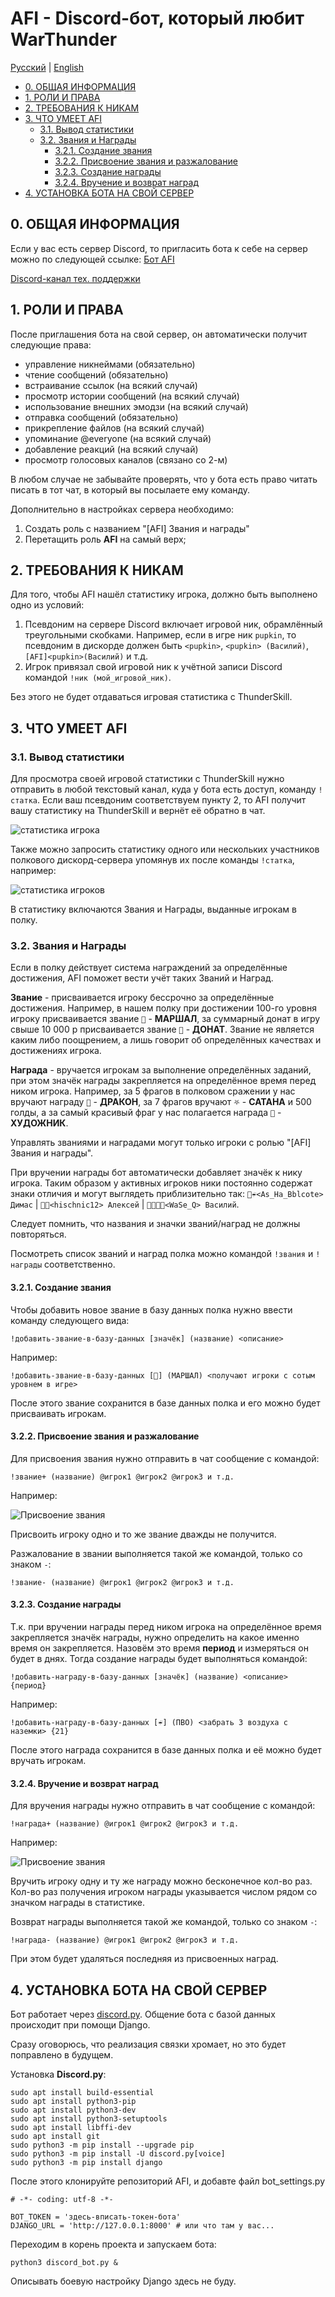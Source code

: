 # AFI - Discord-бот, который любит WarThunder

[Русский](README.md) |
[English](README_en.md)

- [0. ОБЩАЯ ИНФОРМАЦИЯ](#0-ОБЩАЯ-ИНФОРМАЦИЯ)
- [1. РОЛИ И ПРАВА](#1-РОЛИ-И-ПРАВА)
- [2. ТРЕБОВАНИЯ К НИКАМ](#2-ТРЕБОВАНИЯ-К-НИКАМ)
- [3. ЧТО УМЕЕТ AFI](#3-ЧТО-УМЕЕТ-afi)
    - [3.1. Вывод статистики](#31-Вывод-статистики)
    - [3.2. Звания и Награды](#32-Звания-и-Награды)
        - [3.2.1. Создание звания](#321-Создание-звания)
        - [3.2.2. Присвоение звания и разжалование](#322-Присвоение-звания-и-разжалование)
        - [3.2.3. Создание награды](#323-Создание-награды)
        - [3.2.4. Вручение и возврат наград](#324-Вручение-и-возврат-наград)
- [4. УСТАНОВКА БОТА НА СВОЙ СЕРВЕР](#4-УСТАНОВКА-БОТА-НА-СВОЙ-СЕРВЕР)

## 0. ОБЩАЯ ИНФОРМАЦИЯ

Если у вас есть сервер Discord, то пригласить бота к себе на сервер можно по следующей ссылке:
[Бот AFI](https://discordapp.com/oauth2/authorize?client_id=304296578989162496&scope=bot&permissions=134728768)

[Discord-канал тех. поддержки](https://discord.gg/Gqza8FD)

## 1. РОЛИ И ПРАВА

После приглашения бота на свой сервер, он автоматически получит следующие права:

- управление никнеймами (обязательно)
- чтение сообщений (обязательно)
- встраивание ссылок (на всякий случай)
- просмотр истории сообщений  (на всякий случай)
- использование внешних эмодзи (на всякий случай)
- отправка сообщений (обязательно)
- прикрепление файлов (на всякий случай)
- упоминание @everyone (на всякий случай)
- добавление реакций (на всякий случай)
- просмотр голосовых каналов (связано со 2-м)

В любом случае не забывайте проверять, что у бота есть право читать писать в тот чат, в который вы посылаете ему команду.

Дополнительно в настройках сервера необходимо:

1. Создать роль с названием "[AFI] Звания и награды"
2. Перетащить роль **AFI** на самый верх;

## 2. ТРЕБОВАНИЯ К НИКАМ

Для того, чтобы AFI нашёл статистику игрока, должно быть выполнено одно из условий:

1. Псевдоним на сервере Discord включает игровой ник, обрамлённый треугольными скобками. Например, если в игре ник `pupkin`, то псевдоним в дискорде должен быть `<pupkin>`, `<pupkin> (Василий)`, `[AFI]<pupkin>(Василий)` и т.д.
2. Игрок привязал свой игровой ник к учётной записи Discord командой `!ник (мой_игровой_ник)`.

Без этого не будет отдаваться игровая статистика с ThunderSkill.

## 3. ЧТО УМЕЕТ AFI

### 3.1. Вывод статистики

Для просмотра своей игровой статистики с ThunderSkill нужно отправить в любой текстовый канал, куда у бота есть доступ, команду `!статка`. Если ваш псевдоним соответствуем пункту 2, то AFI получит вашу статистику на ThunderSkill и вернёт её обратно в чат.

![статистика игрока](static/img/player_stat.png)

Также можно запросить статистику одного или нескольких участников полкового дискорд-сервера упомянув их после команды `!статка`, например: 

![статистика игроков](static/img/multi_player_stat.png)

В статистику включаются Звания и Награды, выданные игрокам в полку.

### 3.2. Звания и Награды

Если в полку действует система награждений за определённые достижения, AFI поможет вести учёт таких Званий и Наград.

**Звание** - присваивается игроку бессрочно за определённые достижения. Например, в нашем полку при достижении 100-го уровня игроку присваивается звание `💯` - **МАРШАЛ**,  за суммарный донат в игру свыше 10 000 р присваивается звание `🍩` - **ДОНАТ**. Звание не является каким либо поощрением, а лишь говорит об определённых качествах и достижениях игрока.

**Награда** - вручается игрокам за выполнение определённых заданий, при этом значёк награды закрепляется на определённое время перед ником игрока. Например, за 5 фрагов в полковом сражении у нас вручают награду `🐲` - **ДРАКОН**, за 7 фрагов вручают `⛧` - **САТАНА** и 500 голды, а за самый красивый фраг у нас полагается награда `🎨` - **ХУДОЖНИК**.

Управлять званиями и наградами могут только игроки с ролью "[AFI] Звания и награды".

При вручении награды бот автоматически добавляет значёк к нику игрока. Таким образом у активных игроков ники постоянно содержат знаки отличия и могут выглядеть приблизительно так: `💎☔<As_Ha_Bblcote> Димас` | `🐲🔝<hischnic12> Алексей` | `💎🐲🎥🔝<WaSe_Q> Василий`.

Следует помнить, что названия и значки званий/наград не должны повторяться.

Посмотреть список званий и наград полка можно командой `!звания` и `!награды` соответственно.

#### 3.2.1. Создание звания

Чтобы добавить новое звание в базу данных полка нужно ввести команду следующего вида:

`!добавить-звание-в-базу-данных [значёк] (название) <описание>`

Например:

`!добавить-звание-в-базу-данных [💯] (МАРШАЛ) <получают игроки с сотым уровнем в игре>`

После этого звание сохранится в базе данных полка и его можно будет присваивать игрокам.

#### 3.2.2. Присвоение звания и разжалование

Для присвоения звания нужно отправить в чат сообщение с командой:

`!звание+ (название) @игрок1 @игрок2 @игрок3 и т.д.`

Например:

![Присвоение звания](static/img/player_rank_add.png)

Присвоить игроку одно и то же звание дважды не получится.

Разжалование в звании выполняется такой же командой, только со знаком `-`:

`!звание- (название) @игрок1 @игрок2 @игрок3 и т.д.`

#### 3.2.3. Создание награды

Т.к. при вручении награды перед ником игрока на определённое время закрепляется значёк награды, нужно определить на какое именно время он закрепляется. Назовём это время **период** и измеряться он будет в днях. Тогда создание награды будет выполняться командой:

`!добавить-награду-в-базу-данных [значёк] (название) <описание> {период}`

Например:

`!добавить-награду-в-базу-данных [☔️] (ПВО) <забрать 3 воздуха с наземки> {21}`

После этого награда сохранится в базе данных полка и её можно будет вручать игрокам.

#### 3.2.4. Вручение и возврат наград

Для вручения награды нужно отправить в чат сообщение с командой:

`!награда+ (название) @игрок1 @игрок2 @игрок3 и т.д.`

Например:

![Присвоение звания](static/img/player_award_add.png)

Вручить игроку одну и ту же награду можно бесконечное кол-во раз. Кол-во раз получения игроком награды указывается числом рядом со значком награды в статистике.

Возврат награды выполняется такой же командой, только со знаком `-`:

`!награда- (название) @игрок1 @игрок2 @игрок3 и т.д.`

При этом будет удаляться последняя из присвоенных наград.

## 4. УСТАНОВКА БОТА НА СВОЙ СЕРВЕР

Бот работает через [discord.py](https://github.com/Rapptz/discord.py). Общение бота с базой данных происходит при помощи Django.

Сразу оговорюсь, что реализация связки хромает, но это будет поправлено в будущем.

Установка **Discord.py**:

```
sudo apt install build-essential
sudo apt install python3-pip
sudo apt install python3-dev
sudo apt install python3-setuptools
sudo apt install libffi-dev
sudo apt install git
sudo python3 -m pip install --upgrade pip
sudo python3 -m pip install -U discord.py[voice]
sudo python3 -m pip install django
```

После этого клонируйте репозиторий AFI, и добавте файл bot_settings.py

```
# -*- coding: utf-8 -*-

BOT_TOKEN = 'здесь-вписать-токен-бота'
DJANGO_URL = 'http://127.0.0.1:8000' # или что там у вас...
```

Переходим в корень проекта и запускаем бота:

`python3 discord_bot.py &`

Описывать боевую настройку Django здесь не буду.

